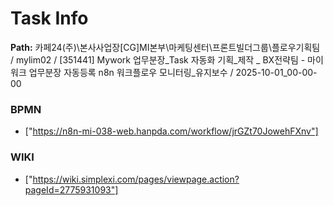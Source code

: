 # Task Info

**Path:** 카페24(주)\본사사업장\[CG]MI본부\마케팅센터\프론트빌더그룹\플로우기획팀 / mylim02 / [351441] Mywork 업무분장_Task 자동화 기획_제작 _ BX전략팀 - 마이워크 업무분장 자동등록 n8n 워크플로우 모니터링_유지보수 / 2025-10-01_00-00-00

### BPMN
- ["https://n8n-mi-038-web.hanpda.com/workflow/jrGZt70JowehFXnv"]

### WIKI
- ["https://wiki.simplexi.com/pages/viewpage.action?pageId=2775931093"]

